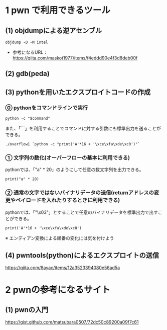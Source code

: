 # 1 pwn で利用できるツール
## (1) objdumpによる逆アセンブル
```
objdump -D -M intel
```
* 参考になるURL：https://qiita.com/maskot1977/items/f4eddd90e4f3d8deb00f
  
## (2) gdb(peda)


## (3) pythonを用いたエクスプロイトコードの作成
### ⓪ pythonをコマンドラインで実行
```
python -c "$command"
```
また、「`\``」を利用することでコマンドに対する引数にも標準出力を送ることができる。
```
./overflow1 `python -c "print('A'*16 + '\xce\xfa\xde\xc0')"`
```

### ① 文字列の数化(オーバーフローの基本に利用できる)
pythonでは、「"a" * 20」のようにして任意の数文字列を出力できる。
```
print("a" * 20)
```
### ② 通常の文字ではないバイナリデータの送信(returnアドレスの変更やペイロードを入れたりするときに利用できる)
pythonでは、「"\x03"」とすることで任意のバイナリデータを標準出力で出すことができる。
```
print('A'*16 + '\xce\xfa\xde\xc0')
```
※ エンディアン変換による順番の変化には気を付けよう
## (4) pwntools(python)によるエクスプロイトの送信
https://qiita.com/8ayac/items/12a3523394080e56ad5a

# 2 pwnの参考になるサイト
## (1) pwnの入門
https://gist.github.com/matsubara0507/72dc50c89200a09f7c61

